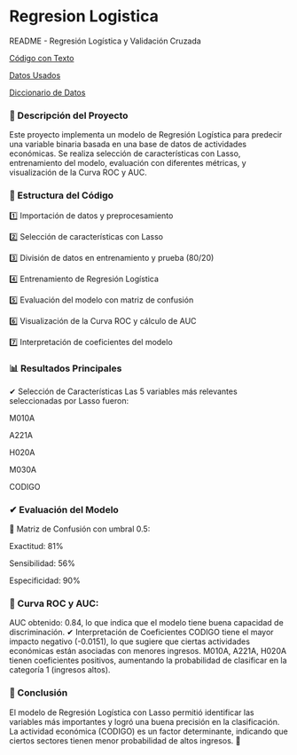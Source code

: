 # Regresion Logistica

README - Regresión Logística y Validación Cruzada

[Código con Texto](https://github.com/raulquinterog/regresion-logistica/blob/ca031c1aaec49b6f837b6cac818aba069ad4272c/Regresio%CC%81n_logi%CC%81stica_y_validacio%CC%81n_cruzada.ipynb)

[Datos Usados]()

[Diccionario de Datos](https://github.com/raulquinterog/regresion-logistica/blob/ca031c1aaec49b6f837b6cac818aba069ad4272c/diccionario_de_datos_ce2019.csv)

### 📌 Descripción del Proyecto

Este proyecto implementa un modelo de Regresión Logística para predecir una variable binaria basada en una base de datos de actividades económicas. Se realiza selección de características con Lasso, entrenamiento del modelo, evaluación con diferentes métricas, y visualización de la Curva ROC y AUC.

### 📂 Estructura del Código

1️⃣ Importación de datos y preprocesamiento

2️⃣ Selección de características con Lasso

3️⃣ División de datos en entrenamiento y prueba (80/20)

4️⃣ Entrenamiento de Regresión Logística

5️⃣ Evaluación del modelo con matriz de confusión

6️⃣ Visualización de la Curva ROC y cálculo de AUC

7️⃣ Interpretación de coeficientes del modelo

### 📊 Resultados Principales

✔ Selección de Características
Las 5 variables más relevantes seleccionadas por Lasso fueron:

M010A

A221A

H020A

M030A

CODIGO

### ✔ Evaluación del Modelo

📌 Matriz de Confusión con umbral 0.5:

Exactitud: 81%

Sensibilidad: 56%

Especificidad: 90%


### 📌 Curva ROC y AUC:

AUC obtenido: 0.84, lo que indica que el modelo tiene buena capacidad de discriminación.
✔ Interpretación de Coeficientes
CODIGO tiene el mayor impacto negativo (-0.0151), lo que sugiere que ciertas actividades económicas están asociadas con menores ingresos.
M010A, A221A, H020A tienen coeficientes positivos, aumentando la probabilidad de clasificar en la categoría 1 (ingresos altos).

### 📌 Conclusión
El modelo de Regresión Logística con Lasso permitió identificar las variables más importantes y logró una buena precisión en la clasificación. La actividad económica (CODIGO) es un factor determinante, indicando que ciertos sectores tienen menor probabilidad de altos ingresos. 🚀

